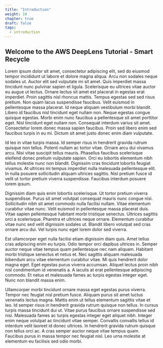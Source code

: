 ```yaml
---
title: "Introduction"
weight: 10
chapter: true
draft: false
tags:
  - introduction
---
```

## Welcome to the AWS DeepLens Tutorial - Smart Recycle

Lorem ipsum dolor sit amet, consectetur adipiscing elit, sed do eiusmod tempor incididunt ut labore et dolore magna aliqua. Arcu non sodales neque sodales ut. Auctor elit sed vulputate mi sit amet. Quis imperdiet massa tincidunt nunc pulvinar sapien et ligula. Scelerisque eu ultrices vitae auctor eu augue ut lectus. Ornare lectus sit amet est placerat in egestas erat imperdiet. Proin sagittis nisl rhoncus mattis. Tempus egestas sed sed risus pretium. Non quam lacus suspendisse faucibus. Velit euismod in pellentesque massa placerat. Id neque aliquam vestibulum morbi blandit. Libero id faucibus nisl tincidunt eget nullam non. Neque egestas congue quisque egestas. Morbi enim nunc faucibus a pellentesque sit amet porttitor eget. Nisl tincidunt eget nullam non. Consequat interdum varius sit amet. Consectetur lorem donec massa sapien faucibus. Proin sed libero enim sed faucibus turpis in eu mi. Dictum sit amet justo donec enim diam vulputate.

Id leo in vitae turpis massa. Id semper risus in hendrerit gravida rutrum quisque non tellus. Potenti nullam ac tortor vitae. Ornare arcu dui vivamus arcu. Nisi vitae suscipit tellus mauris. Phasellus faucibus scelerisque eleifend donec pretium vulputate sapien. Orci eu lobortis elementum nibh tellus molestie nunc non blandit. Dignissim cras tincidunt lobortis feugiat vivamus. At ultrices mi tempus imperdiet nulla malesuada pellentesque elit. In nulla posuere sollicitudin aliquam ultrices sagittis. Nisl pretium fusce id velit ut tortor pretium viverra suspendisse. Faucibus interdum posuere lorem ipsum.

Dignissim diam quis enim lobortis scelerisque. Ut tortor pretium viverra suspendisse. Purus sit amet volutpat consequat mauris nunc congue nisi. Sollicitudin nibh sit amet commodo nulla facilisi nullam. Vitae elementum curabitur vitae nunc. Velit euismod in pellentesque massa placerat duis. Vitae sapien pellentesque habitant morbi tristique senectus. Ultrices sagittis orci a scelerisque. Pharetra et ultrices neque ornare. Elementum curabitur vitae nunc sed velit dignissim sodales ut. Blandit libero volutpat sed cras ornare arcu dui. Vel turpis nunc eget lorem dolor sed viverra.

Est ullamcorper eget nulla facilisi etiam dignissim diam quis. Amet tellus cras adipiscing enim eu turpis. Odio tempor orci dapibus ultrices in. Semper auctor neque vitae tempus quam pellentesque nec nam aliquam. Habitant morbi tristique senectus et netus et. Nec sagittis aliquam malesuada bibendum arcu vitae elementum curabitur vitae. Mi quis hendrerit dolor magna eget. Eget egestas purus viverra accumsan. Aliquet lectus proin nibh nisl condimentum id venenatis a. A iaculis at erat pellentesque adipiscing commodo. Et netus et malesuada fames ac turpis egestas integer eget. Nunc non blandit massa enim.

Ullamcorper morbi tincidunt ornare massa eget egestas purus viverra. Tempor nec feugiat nisl pretium fusce. Aliquam purus sit amet luctus venenatis lectus magna. Mattis enim ut tellus elementum sagittis vitae et leo. Id semper risus in hendrerit gravida rutrum quisque non tellus. In cursus turpis massa tincidunt dui ut. Vitae purus faucibus ornare suspendisse sed nisi. Malesuada fames ac turpis egestas integer eget aliquet nibh. Integer enim neque volutpat ac tincidunt vitae semper. Convallis convallis tellus id interdum velit laoreet id donec ultrices. In hendrerit gravida rutrum quisque non tellus orci ac. A cras semper auctor neque vitae tempus quam. Faucibus purus in massa tempor nec feugiat nisl. Leo urna molestie at elementum eu facilisis sed odio morbi.
